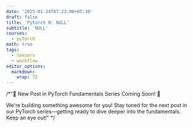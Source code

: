 ```yaml
---
date: '2025-01-24T07:23:00+05:30'
draft: false
title: 'Pytorch N: NULL'
subtitle: 'NULL'
courses:
  - pyTorch
math: true
tags:
  - tensors
  - workflow
editor_options: 
  markdown: 
    wrap: 72
---
```


/*"🚧 New Post in PyTorch Fundamentals Series Coming Soon! 🚧

We're building something awesome for you! Stay tuned for the next post in our PyTorch series—getting ready to dive deeper into the fundamentals. Keep an eye out!"
*/